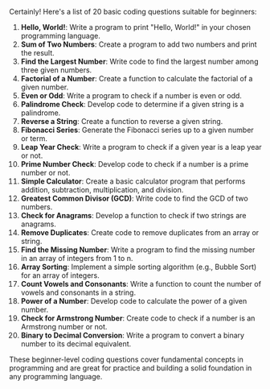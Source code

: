 Certainly! Here's a list of 20 basic coding questions suitable for beginners:

1. **Hello, World!**: Write a program to print "Hello, World!" in your chosen programming language.
2. **Sum of Two Numbers**: Create a program to add two numbers and print the result.
3. **Find the Largest Number**: Write code to find the largest number among three given numbers.
4. **Factorial of a Number**: Create a function to calculate the factorial of a given number.
5. **Even or Odd**: Write a program to check if a number is even or odd.
6. **Palindrome Check**: Develop code to determine if a given string is a palindrome.
7. **Reverse a String**: Create a function to reverse a given string.
8. **Fibonacci Series**: Generate the Fibonacci series up to a given number or term.
9. **Leap Year Check**: Write a program to check if a given year is a leap year or not.
10. **Prime Number Check**: Develop code to check if a number is a prime number or not.
11. **Simple Calculator**: Create a basic calculator program that performs addition, subtraction, multiplication, and division.
12. **Greatest Common Divisor (GCD)**: Write code to find the GCD of two numbers.
13. **Check for Anagrams**: Develop a function to check if two strings are anagrams.
14. **Remove Duplicates**: Create code to remove duplicates from an array or string.
15. **Find the Missing Number**: Write a program to find the missing number in an array of integers from 1 to n.
16. **Array Sorting**: Implement a simple sorting algorithm (e.g., Bubble Sort) for an array of integers.
17. **Count Vowels and Consonants**: Write a function to count the number of vowels and consonants in a string.
18. **Power of a Number**: Develop code to calculate the power of a given number.
19. **Check for Armstrong Number**: Create code to check if a number is an Armstrong number or not.
20. **Binary to Decimal Conversion**: Write a program to convert a binary number to its decimal equivalent.

These beginner-level coding questions cover fundamental concepts in programming and are great for practice and building a solid foundation in any programming language.